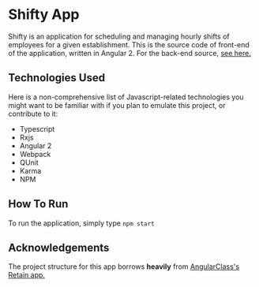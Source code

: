 # Shifty App
Shifty is an application for scheduling and managing hourly shifts of employees for a given establishment.  This is the source code of front-end of the application, written in Angular 2.  For the back-end source, [see here.](https://github.com/rdugue/Shifty_aws)
## Technologies Used
Here is a non-comprehensive list of Javascript-related technologies you might want to be familiar with if you plan to emulate this project, or contribute to it:
- Typescript 
- Rxjs 
- Angular 2
- Webpack
- QUnit 
- Karma
- NPM
## How To Run
To run the application, simply type `npm start`
## Acknowledgements 
The project structure for this app borrows **heavily** from [AngularClass's Retain app.](https://github.com/AngularClass/retain-app)
